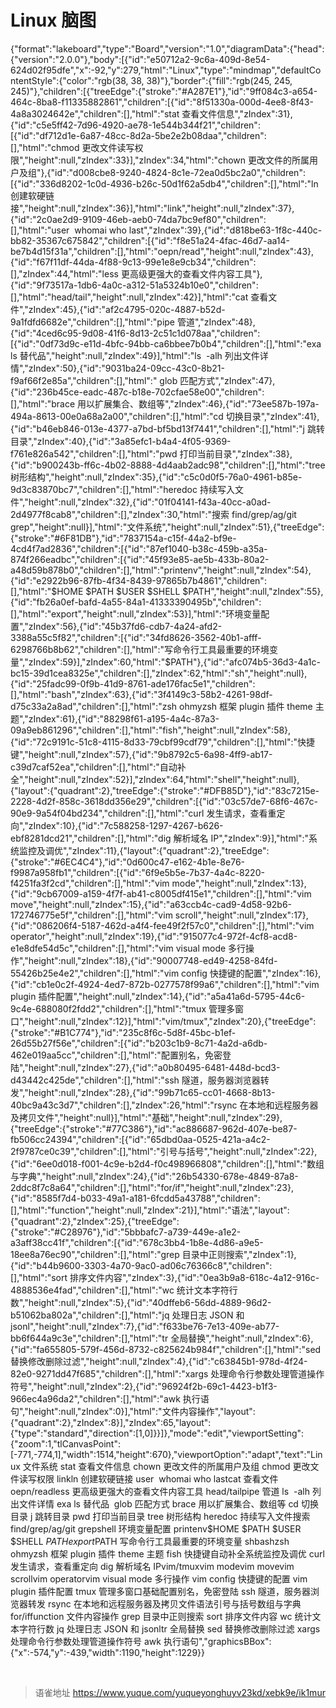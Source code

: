 # Linux 脑图
{"format":"lakeboard","type":"Board","version":"1.0","diagramData":{"head":{"version":"2.0.0"},"body":[{"id":"e50712a2-9c6a-409d-8e54-624d02f95dfe","x":-92,"y":279,"html":"Linux","type":"mindmap","defaultContentStyle":{"color":"rgb(38, 38, 38)"},"border":{"fill":"rgb(245, 245, 245)"},"children":[{"treeEdge":{"stroke":"#A287E1"},"id":"9ff084c3-a654-464c-8ba8-f11335882861","children":[{"id":"8f51330a-000d-4ee8-8f43-4a8a3024642e","children":[],"html":"stat 查看文件信息","zIndex":31},{"id":"c5e5ff42-7d96-4920-ae78-1e544b344f21","children":[{"id":"df712d1e-6a87-48cc-8d2a-5be2e2b08daa","children":[],"html":"chmod 更改文件读写权限","height":null,"zIndex":33}],"zIndex":34,"html":"chown 更改文件的所属用户及组"},{"id":"d008cbe8-9240-4824-8c1e-72ea0d5bc2a0","children":[{"id":"336d8202-1c0d-4936-b26c-50d1f62a5db4","children":[],"html":"ln 创建软硬链接","height":null,"zIndex":36}],"html":"link","height":null,"zIndex":37},{"id":"2c0ae2d9-9109-46eb-aeb0-74da7bc9ef80","children":[],"html":"user&nbsp; whomai who last","zIndex":39},{"id":"d818be63-1f8c-440c-bb82-35367c675842","children":[{"id":"f8e51a24-4fac-46d7-aa14-be7b4d15f31a","children":[],"html":"oepn/read","height":null,"zIndex":43},{"id":"f67f11df-44da-4f88-9c13-99e1e8e9cb34","children":[],"zIndex":44,"html":"less 更高级更强大的查看文件内容工具"},{"id":"9f73517a-1db6-4a0c-a312-51a5324b10e0","children":[],"html":"head/tail","height":null,"zIndex":42}],"html":"cat 查看文件","zIndex":45},{"id":"af2c4795-020c-4887-b52d-9a1fdfd6682e","children":[],"html":"pipe 管道","zIndex":48},{"id":"4ced6c95-9d08-41f6-8d13-2c51c1d078aa","children":[{"id":"0df73d9c-e11d-4bfc-94bb-ca6bbee7b0b4","children":[],"html":"exa ls 替代品","height":null,"zIndex":49}],"html":"ls&nbsp; -alh 列出文件详情","zIndex":50},{"id":"9031ba24-09cc-43c0-8b21-f9af66f2e85a","children":[],"html":"&nbsp;glob 匹配方式","zIndex":47},{"id":"236b45ce-eadc-487c-b18e-702cfae58e00","children":[],"html":"brace 用以扩展集合、数组等","zIndex":46},{"id":"73ee587b-197a-494a-8613-00e0a68a2a00","children":[],"html":"cd 切换目录","zIndex":41},{"id":"b46eb846-013e-4377-a7bd-bf5bd13f7441","children":[],"html":"j 跳转目录","zIndex":40},{"id":"3a85efc1-b4a4-4f05-9369-f761e826a542","children":[],"html":"pwd 打印当前目录","zIndex":38},{"id":"b900243b-ff6c-4b02-8888-4d4aab2adc98","children":[],"html":"tree 树形结构","height":null,"zIndex":35},{"id":"c5c0d0f5-76a0-4961-b85e-9d3c83870bc7","children":[],"html":"heredoc 持续写入文件","height":null,"zIndex":32},{"id":"01f04141-f43a-40cc-a0ad-2d4977f8cab8","children":[],"zIndex":30,"html":"搜索 find/grep/ag/git grep","height":null}],"html":"文件系统","height":null,"zIndex":51},{"treeEdge":{"stroke":"#6F81DB"},"id":"7837154a-c15f-44a2-bf9e-4cd4f7ad2836","children":[{"id":"87ef1040-b38c-459b-a35a-874f266eadbc","children":[{"id":"45f93e85-ae5b-433b-80a2-a48d59b878b0","children":[],"html":"printenv","height":null,"zIndex":54},{"id":"e2922b96-87fb-4f34-8439-97865b7b4861","children":[],"html":"$HOME $PATH $USER $SHELL $PATH","height":null,"zIndex":55},{"id":"fb26a0ef-bafd-4a55-84a1-41333390495b","children":[],"html":"export","height":null,"zIndex":53}],"html":"环境变量配置","zIndex":56},{"id":"45b37fd6-cdb7-4a24-afd2-3388a55c5f82","children":[{"id":"34fd8626-3562-40b1-afff-6298766b8b62","children":[],"html":"写命令行工具最重要的环境变量","zIndex":59}],"zIndex":60,"html":"$PATH"},{"id":"afc074b5-36d3-4a1c-bc15-39d1cea8325e","children":[],"zIndex":62,"html":"sh","height":null},{"id":"25fadc99-0f9b-41d9-8761-ade176fac5e1","children":[],"html":"bash","zIndex":63},{"id":"3f4149c3-58b2-4261-98df-d75c33a2a8ad","children":[],"html":"zsh ohmyzsh 框架 plugin 插件 theme 主题","zIndex":61},{"id":"88298f61-a195-4a4c-87a3-09a9eb861296","children":[],"html":"fish","height":null,"zIndex":58},{"id":"72c9191c-51c8-4115-8d33-79cbf99cdf79","children":[],"html":"快捷键","height":null,"zIndex":57},{"id":"9b8792c5-6a98-4ff9-ab17-c39d7caf52ea","children":[],"html":"自动补全","height":null,"zIndex":52}],"zIndex":64,"html":"shell","height":null},{"layout":{"quadrant":2},"treeEdge":{"stroke":"#DFB85D"},"id":"83c7215e-2228-4d2f-858c-3618dd356e29","children":[{"id":"03c57de7-68f6-467c-90e9-9a54f04bd234","children":[],"html":"curl 发生请求，查看重定向","zIndex":10},{"id":"7c588258-1297-4267-b626-ebf8281dcd21","children":[],"html":"dig 解析域名 IP","zIndex":9}],"html":"系统监控及调优","zIndex":11},{"layout":{"quadrant":2},"treeEdge":{"stroke":"#6EC4C4"},"id":"0d600c47-e162-4b1e-8e76-f9987a958fb1","children":[{"id":"6f9e5b5e-7b37-4a4c-8220-f4251fa3f2cd","children":[],"html":"vim mode","height":null,"zIndex":13},{"id":"9cb67009-a159-4f7f-ab41-c8005df415e1","children":[],"html":"vim move","height":null,"zIndex":15},{"id":"a63ccb4c-cad9-4d58-92b6-172746775e5f","children":[],"html":"vim scroll","height":null,"zIndex":17},{"id":"086206f4-5187-462d-a4f4-fee49f2f57c0","children":[],"html":"vim operator","height":null,"zIndex":19},{"id":"915077c4-972f-4cf8-acd8-e1e8dfe54d5c","children":[],"html":"vim visual mode 多行操作","height":null,"zIndex":18},{"id":"90007748-ed49-4258-84fd-55426b25e4e2","children":[],"html":"vim config 快捷键的配置","zIndex":16},{"id":"cb1e0c2f-4924-4ed7-872b-0277578f99a6","children":[],"html":"vim plugin 插件配置","height":null,"zIndex":14},{"id":"a5a41a6d-5795-44c6-9c4e-688080f2fdd2","children":[],"html":"tmux 管理多窗口","height":null,"zIndex":12}],"html":"vim/tmux","zIndex":20},{"treeEdge":{"stroke":"#B1C774"},"id":"235c8f6c-5d8f-45bc-b1ef-26d55b27f56e","children":[{"id":"b203c1b9-8c71-4a2d-a6db-462e019aa5cc","children":[],"html":"配置别名，免密登陆","height":null,"zIndex":27},{"id":"a0b80495-6481-448d-bcd3-d43442c425de","children":[],"html":"ssh 隧道，服务器浏览器转发","height":null,"zIndex":28},{"id":"99b71c65-cc01-4668-8b13-40bc9a43c3d7","children":[],"zIndex":26,"html":"rsync 在本地和远程服务器及拷贝文件","height":null}],"html":"基础","height":null,"zIndex":29},{"treeEdge":{"stroke":"#77C386"},"id":"ac886687-962d-407e-be87-fb506cc24394","children":[{"id":"65dbd0aa-0525-421a-a4c2-2f9787ce0c39","children":[],"html":"引号与括号","height":null,"zIndex":22},{"id":"6ee0d018-f001-4c9e-b2d4-f0c498966808","children":[],"html":"数组与字典","height":null,"zIndex":24},{"id":"26b54330-678e-4849-87a8-2ddc8f7c8a64","children":[],"html":"for/if","height":null,"zIndex":23},{"id":"8585f7d4-b033-49a1-a181-6fcdd5a43788","children":[],"html":"function","height":null,"zIndex":21}],"html":"语法","layout":{"quadrant":2},"zIndex":25},{"treeEdge":{"stroke":"#C28976"},"id":"5bbbafc7-a739-449e-a1e2-a3aff38cc41f","children":[{"id":"678c3bb4-1b8e-4d86-a9e5-18ee8a76ec90","children":[],"html":"grep 目录中正则搜索","zIndex":1},{"id":"b44b9600-3303-4a70-9ac0-ad06c76366c8","children":[],"html":"sort 排序文件内容","zIndex":3},{"id":"0ea3b9a8-618c-4a12-916c-4888536e4fad","children":[],"html":"wc 统计文本字符行数","height":null,"zIndex":5},{"id":"40dffeb6-56dd-4889-96d2-b51062ba802a","children":[],"html":"jq 处理日志 JSON 和 jsonl","height":null,"zIndex":7},{"id":"f633be76-7e13-409e-ab77-bb6f644a9c3e","children":[],"html":"tr 全局替换","height":null,"zIndex":6},{"id":"fa655805-579f-456d-8732-c825624b984f","children":[],"html":"sed 替换修改删除过滤","height":null,"zIndex":4},{"id":"c63845b1-978d-4f24-82e0-9271dd47f685","children":[],"html":"xargs 处理命令行参数处理管道操作符号","height":null,"zIndex":2},{"id":"96924f2b-69c1-4423-b1f3-966ec4a96da2","children":[],"html":"awk 执行语句","height":null,"zIndex":0}],"html":"文件内容操作","layout":{"quadrant":2},"zIndex":8}],"zIndex":65,"layout":{"type":"standard","direction":[1,0]}}]},"mode":"edit","viewportSetting":{"zoom":1,"tlCanvasPoint":[-771,-774,1],"width":1514,"height":670},"viewportOption":"adapt","text":"Linux 文件系统 stat 查看文件信息 chown 更改文件的所属用户及组 chmod 更改文件读写权限 linkln 创建软硬链接 user  whomai who lastcat 查看文件 oepn/readless 更高级更强大的查看文件内容工具 head/tailpipe 管道 ls  -alh 列出文件详情 exa ls 替代品  glob 匹配方式 brace 用以扩展集合、数组等 cd 切换目录 j 跳转目录 pwd 打印当前目录 tree 树形结构 heredoc 持续写入文件搜索 find/grep/ag/git grepshell 环境变量配置 printenv$HOME $PATH $USER $SHELL $PATHexport$PATH 写命令行工具最重要的环境变量 shbashzsh ohmyzsh 框架 plugin 插件 theme 主题 fish 快捷键自动补全系统监控及调优 curl 发生请求，查看重定向 dig 解析域名 IPvim/tmuxvim modevim movevim scrollvim operatorvim visual mode 多行操作 vim config 快捷键的配置 vim plugin 插件配置 tmux 管理多窗口基础配置别名，免密登陆 ssh 隧道，服务器浏览器转发 rsync 在本地和远程服务器及拷贝文件语法引号与括号数组与字典 for/iffunction 文件内容操作 grep 目录中正则搜索 sort 排序文件内容 wc 统计文本字符行数 jq 处理日志 JSON 和 jsonltr 全局替换 sed 替换修改删除过滤 xargs 处理命令行参数处理管道操作符号 awk 执行语句","graphicsBBox":{"x":-574,"y":-439,"width":1190,"height":1229}}

<br>
  
> 语雀地址 https://www.yuque.com/yuqueyonghuyv23kd/xebk9e/ik1mur